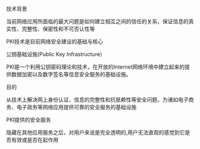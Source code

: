 技术背景

当前网络应用所面临的最大问题是如何建立相互之间的信任的关系，保证信息的真实性、完整性、保密性和不可否认性等

PKI技术是目前网络安全建设的基础与核心

公钥基础设施\(Public Key Infrastructure）

PKI是一个利用公钥密码理论和技术，在开放的Internet网络环境中建立起来的提供数据加密以及数字签名等信息安全服务的基础设施。

目的

从技术上解决网上身份认证、信息的完整性和抗抵赖性等安全问题，为诸如电子商务、电子政务等网络应用提供可靠的安全服务的基础设施

PKI提供的安全服务

隐藏在其他应用服务之后，对用户来说是完全透明的,用户无法直观的感觉到它是否有效或是否在起作用







